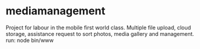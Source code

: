 # mediamanagement

Project for labour in the mobile first world class. Multiple file upload, cloud storage, assistance request to sort photos, media gallery and management.
run: node bin/www
